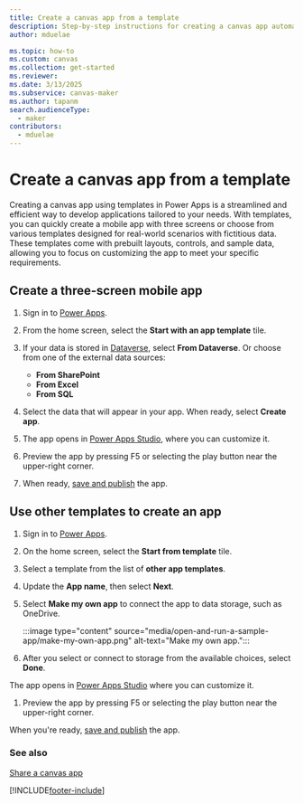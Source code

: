 ```yaml
---
title: Create a canvas app from a template
description: Step-by-step instructions for creating a canvas app automatically based on a Power Apps template.
author: mduelae

ms.topic: how-to
ms.custom: canvas
ms.collection: get-started
ms.reviewer: 
ms.date: 3/13/2025
ms.subservice: canvas-maker
ms.author: tapanm
search.audienceType: 
  - maker
contributors:
  - mduelae
---
```


# Create a canvas app from a template

Creating a canvas app using templates in Power Apps is a streamlined and efficient way to develop applications tailored to your needs. With templates, you can quickly create a mobile app with three screens or choose from various templates designed for real-world scenarios with fictitious data. These templates come with prebuilt layouts, controls, and sample data, allowing you to focus on customizing the app to meet your specific requirements.


## Create a three-screen mobile app

1. Sign in to [Power Apps](https://make.powerapps.com?utm_source=padocs&utm_medium=linkinadoc&utm_campaign=referralsfromdoc).
1. From the home screen, select the **Start with an app template** tile.
1. If your data is stored in [Dataverse](data-platform-create-app-scratch.md), select **From Dataverse**. Or choose from one of the external data sources:
      - **From SharePoint**
      - **From Excel**
      - **From SQL**

1. Select the data that will appear in your app. When ready, select **Create app**.

1. The app opens in [Power Apps Studio](power-apps-studio.md), where you can customize it.

1. Preview the app by pressing F5 or selecting the play button near the upper-right corner.

1. When ready, [save and publish](save-publish-app.md) the app.

## Use other templates to create an app

1. Sign in to [Power Apps](https://make.powerapps.com?utm_source=padocs&utm_medium=linkinadoc&utm_campaign=referralsfromdoc).

1. On the home screen, select the **Start from template** tile.

1. Select a template from the list of **other app templates**.

1. Update the **App name**, then select **Next**.

1. Select **Make my own app** to connect the app to data storage, such as OneDrive.

    :::image type="content" source="media/open-and-run-a-sample-app/make-my-own-app.png" alt-text="Make my own app.":::

1. After you select or connect to storage from the available choices, select **Done**.

The app opens in [Power Apps Studio](power-apps-studio.md) where you can customize it.

1. Preview the app by pressing F5 or selecting the play button near the upper-right corner.

When you're ready, [save and publish](save-publish-app.md) the app.


### See also

[Share a canvas app](share-app.md)

[!INCLUDE[footer-include](../../includes/footer-banner.md)]
